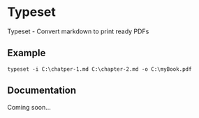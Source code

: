 # Typeset
Typeset - Convert markdown to print ready PDFs

## Example

```
typeset -i C:\chatper-1.md C:\chapter-2.md -o C:\myBook.pdf
```

## Documentation

Coming soon...
